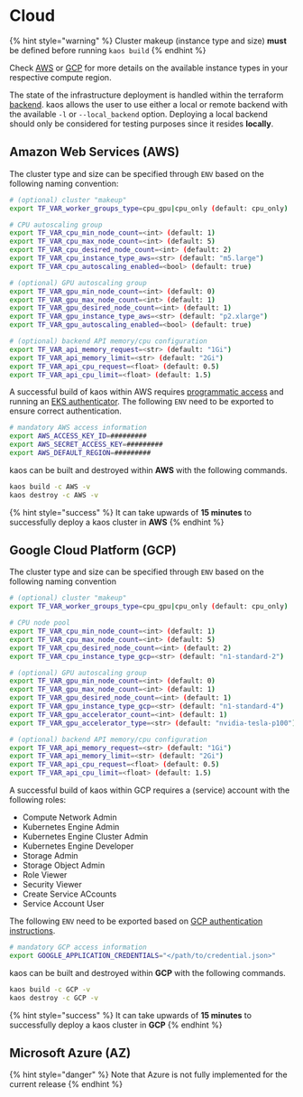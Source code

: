 # Cloud

{% hint style="warning" %}
Cluster makeup \(instance type and size\) **must** be defined before running `kaos build`
{% endhint %}

Check [AWS](https://aws.amazon.com/ec2/instance-types/) or [GCP](https://cloud.google.com/compute/docs/machine-types) for more details on the available instance types in your respective compute region.

The state of the infrastructure deployment is handled within the terraform [backend](https://www.terraform.io/docs/backends/index.html). kaos allows the user to use either a local or remote backend with the available `-l` or `--local_backend` option. Deploying a local backend should only be considered for testing purposes since it resides **locally**.

## Amazon Web Services \(AWS\)

The cluster type and size can be specified through `ENV` based on the following naming convention:

```bash
# (optional) cluster "makeup"
export TF_VAR_worker_groups_type=cpu_gpu|cpu_only (default: cpu_only)

# CPU autoscaling group
export TF_VAR_cpu_min_node_count=<int> (default: 1)
export TF_VAR_cpu_max_node_count=<int> (default: 5)
export TF_VAR_cpu_desired_node_count=<int> (default: 2)
export TF_VAR_cpu_instance_type_aws=<str> (default: "m5.large")
export TF_VAR_cpu_autoscaling_enabled=<bool> (default: true)

# (optional) GPU autoscaling group
export TF_VAR_gpu_min_node_count=<int> (default: 0)
export TF_VAR_gpu_max_node_count=<int> (default: 1)
export TF_VAR_gpu_desired_node_count=<int> (default: 1)
export TF_VAR_gpu_instance_type_aws=<str> (default: "p2.xlarge")
export TF_VAR_gpu_autoscaling_enabled=<bool> (default: true)

# (optional) backend API memory/cpu configuration
export TF_VAR_api_memory_request=<str> (default: "1Gi")
export TF_VAR_api_memory_limit=<str> (default: "2Gi")
export TF_VAR_api_cpu_request=<float> (default: 0.5)
export TF_VAR_api_cpu_limit=<float> (default: 1.5)
```

A successful build of kaos within AWS requires [programmatic access](https://docs.aws.amazon.com/IAM/latest/UserGuide/console.html) and running an [EKS authenticator](https://docs.aws.amazon.com/eks/latest/userguide/install-aws-iam-authenticator.html). The following `ENV` need to be exported to ensure correct authentication.

```bash
# mandatory AWS access information
export AWS_ACCESS_KEY_ID=#########
export AWS_SECRET_ACCESS_KEY=#########
export AWS_DEFAULT_REGION=#########
```

kaos can be built and destroyed within **AWS** with the following commands.

```bash
kaos build -c AWS -v
kaos destroy -c AWS -v
```

{% hint style="success" %}
It can take upwards of **15 minutes** to successfully deploy a kaos cluster in **AWS**
{% endhint %}

## Google Cloud Platform \(GCP\)

The cluster type and size can be specified through `ENV` based on the following naming convention

```bash
# (optional) cluster "makeup"
export TF_VAR_worker_groups_type=cpu_gpu|cpu_only (default: cpu_only)

# CPU node pool
export TF_VAR_cpu_min_node_count=<int> (default: 1)
export TF_VAR_cpu_max_node_count=<int> (default: 5)
export TF_VAR_cpu_desired_node_count=<int> (default: 2)
export TF_VAR_cpu_instance_type_gcp=<str> (default: "n1-standard-2")

# (optional) GPU autoscaling group
export TF_VAR_gpu_min_node_count=<int> (default: 0)
export TF_VAR_gpu_max_node_count=<int> (default: 1)
export TF_VAR_gpu_desired_node_count=<int> (default: 1)
export TF_VAR_gpu_instance_type_gcp=<str> (default: "n1-standard-4")
export TF_VAR_gpu_accelerator_count=<int> (default: 1)
export TF_VAR_gpu_accelerator_type=<str> (default: "nvidia-tesla-p100")

# (optional) backend API memory/cpu configuration
export TF_VAR_api_memory_request=<str> (default: "1Gi")
export TF_VAR_api_memory_limit=<str> (default: "2Gi")
export TF_VAR_api_cpu_request=<float> (default: 0.5)
export TF_VAR_api_cpu_limit=<float> (default: 1.5)
```

A successful build of kaos within GCP requires a \(service\) account with the following roles:

* Compute Network Admin
* Kubernetes Engine Admin
* Kubernetes Engine Cluster Admin
* Kubernetes Engine Developer
* Storage Admin
* Storage Object Admin
* Role Viewer
* Security Viewer
* Create Service ACcounts
* Service Account User

The following `ENV` need to be exported based on [GCP authentication instructions](https://cloud.google.com/docs/authentication/getting-started#auth-cloud-implicit-python).

```bash
# mandatory GCP access information
export GOOGLE_APPLICATION_CREDENTIALS="</path/to/credential.json>"
```

kaos can be built and destroyed within **GCP** with the following commands.

```bash
kaos build -c GCP -v
kaos destroy -c GCP -v
```

{% hint style="success" %}
It can take upwards of **15 minutes** to successfully deploy a kaos cluster in **GCP**
{% endhint %}

## Microsoft Azure \(AZ\)

{% hint style="danger" %}
Note that Azure is not fully implemented for the current release
{% endhint %}


